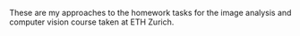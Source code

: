 These are my approaches to the homework tasks for the image analysis and computer vision course taken at ETH Zurich.
